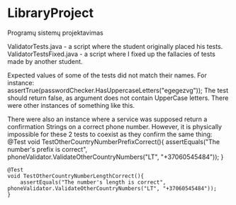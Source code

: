 # LibraryProject
Programų sistemų projektavimas

ValidatorTests.java - a script where the student originally placed his tests.
ValidatorTestsFixed.java - a script where I fixed up the fallacies of tests made by another student.

Expected values of some of the tests did not match their names. For instance:
assertTrue(passwordChecker.HasUppercaseLetters("egegezvg")); 
The test should return false, as argument does not contain UpperCase letters. There were other instances of something like this.

There were also an instance where a service was supposed return a confirmation Strings on a correct phone number. However, it is physically impossible for these 2 tests to coexist 
as they confirm the same thing:
    @Test
    void TestOtherCountryNumberPrefixCorrect(){
        assertEquals("The number's prefix is correct", phoneValidator.ValidateOtherCountryNumbers("LT", "+37060545484"));
    }

    @Test
    void TestOtherCountryNumberLengthCorrect(){
        assertEquals("The number's length is correct", phoneValidator.ValidateOtherCountryNumbers("LT", "+37060545484"));
    }

